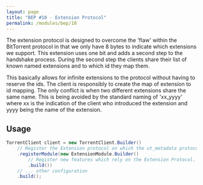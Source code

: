 ```yaml
---
layout: page
title: "BEP #10 - Extension Protocol"
permalink: /modules/bep/10
---
```

The extension protocol is designed to overcome the 'flaw' within the BitTorrent protocol in that we only have 8 bytes to indicate which extensions we support.
This extension uses one bit and adds a second step to the handshake process. During the second step the clients share their list of known named extensions and
to which id they map them.

This basically allows for infinite extensions to the protocol without having to reserve the ids. The client is responsibly to create the map of extension to id
mapping. The only conflict is when two different extensions share the same name. This is being avoided by the standard naming of 'xx_yyyy' where xx is the
indication of the client who introduced the extension and yyyy being the name of the extension.

## Usage

```java
TorrentClient client = new TorrentClient.Builder()
    // Register the Extension protocol on which the ut_metadata protocol is based.
    .registerModule(new ExtensionModule.Builder()
        // Register new features which rely on the Extension Protocol.
        .build())
    // ... other configuration
    .build();
```
